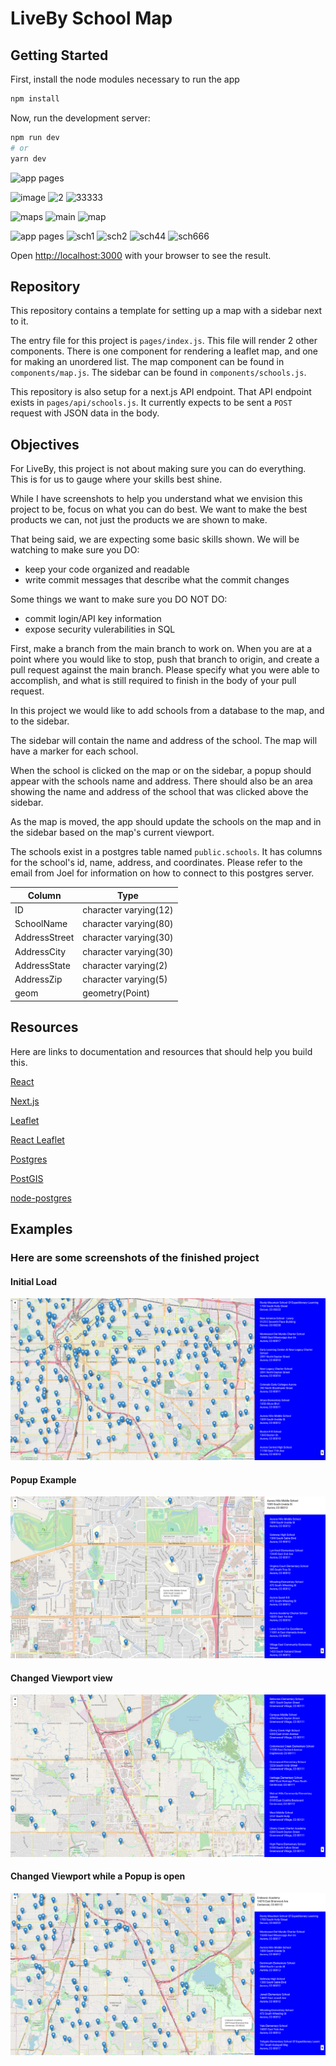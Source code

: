 # LiveBy School Map

## Getting Started

First, install the node modules necessary to run the app

```bash
npm install
```

Now, run the development server:

```bash
npm run dev
# or
yarn dev
```
![app pages](https://user-images.githubusercontent.com/1418259/98745870-5ee94a80-2382-11eb-9d8b-9467000f9cc4.png)

![image](https://user-images.githubusercontent.com/1418259/98625941-a4543c00-22de-11eb-9d14-78d1a6919b4a.png)
![2](https://user-images.githubusercontent.com/1418259/98747324-4a5a8180-2385-11eb-862a-cd3ec1cec03d.png)
![33333](https://user-images.githubusercontent.com/1418259/98744159-39a70d00-237f-11eb-9e98-a94742b63b2f.png)

![maps](https://user-images.githubusercontent.com/1418259/98747687-061bb100-2386-11eb-8846-e006356446ef.png)
![main](https://user-images.githubusercontent.com/1418259/98747693-087e0b00-2386-11eb-95e8-b07b47305385.png)
![map](https://user-images.githubusercontent.com/1418259/98747695-0a47ce80-2386-11eb-9828-04b7be0119d9.png)

![app pages](https://user-images.githubusercontent.com/1418259/98745870-5ee94a80-2382-11eb-9d8b-9467000f9cc4.png)
![sch1](https://user-images.githubusercontent.com/1418259/98744616-0749df80-2380-11eb-820e-5889d96081c5.png)
![sch2](https://user-images.githubusercontent.com/1418259/98744620-0913a300-2380-11eb-8bc2-680e1105abee.png)
![sch44](https://user-images.githubusercontent.com/1418259/98747427-770e9900-2385-11eb-9df4-3fae69a8e438.png)
![sch666](https://user-images.githubusercontent.com/1418259/98747478-94436780-2385-11eb-8ccb-fe3b13e920cf.png)

Open [http://localhost:3000](http://localhost:3000) with your browser to see the result.

## Repository

This repository contains a template for setting up a map with a sidebar next to it.

The entry file for this project is `pages/index.js`. This file will render 2 other components. There is one component for rendering a leaflet map, and one for making an unordered list.
The map component can be found in `components/map.js`. The sidebar can be found in `components/schools.js`.

This repository is also setup for a next.js API endpoint. That API endpoint exists in `pages/api/schools.js`. It currently expects to be sent a `POST` request with JSON data in the body.

## Objectives

For LiveBy, this project is not about making sure you can do everything. This is for us to gauge where your skills best shine.

While I have screenshots to help you understand what we envision this project to be, focus on what you can do best.  We want to make the best products we can, not just the products we are shown to make.

That being said, we are expecting some basic skills shown. We will be watching to make sure you DO:
  - keep your code organized and readable
  - write commit messages that describe what the commit changes

Some things we want to make sure you DO NOT DO:
  - commit login/API key information
  - expose security vulerabilities in SQL


First, make a branch from the main branch to work on.
When you are at a point where you would like to stop, push that branch to origin, and create a pull request against the main branch. 
Please specify what you were able to accomplish, and what is still required to finish in the body of your pull request.

In this project we would like to add schools from a database to the map, and to the sidebar.

The sidebar will contain the name and address of the school.
The map will have a marker for each school.

When the school is clicked on the map or on the sidebar, a popup should appear with the schools name and address. 
There should also be an area showing the name and address of the school that was clicked above the sidebar.

As the map is moved, the app should update the schools on the map and in the sidebar based on the map's current viewport.

The schools exist in a postgres table named `public.schools`. It has columns for the school's id, name, address, and coordinates. Please refer to the email from Joel for information on how to connect to this postgres server.

|    Column    |         Type         |
---------------|----------------------|
ID             | character varying(12)
 SchoolName    | character varying(80)
 AddressStreet | character varying(30)
 AddressCity   | character varying(30)
 AddressState  | character varying(2)
 AddressZip    | character varying(5)
 geom          | geometry(Point)

## Resources

Here are links to documentation and resources that should help you build this.

[React](https://reactjs.org/docs/react-api.html)

[Next.js](https://nextjs.org/)

[Leaflet](https://leafletjs.com/reference-1.7.1.html)

[React Leaflet](https://react-leaflet.js.org/docs/en/components)

[Postgres](https://www.postgresql.org/docs/10/index.html)

[PostGIS](https://postgis.net/docs/manual-3.0/reference.html)

[node-postgres](https://node-postgres.com/)


 ## Examples

### Here are some screenshots of the finished project

#### Initial Load
![Initial Load](pages/initiall.png)

#### Popup Example
![Popup](pages/popup.png)

#### Changed Viewport view
![Changed Viewport](pages/changedviewport.png)
#### Changed Viewport while a Popup is open
![Changed Viewport and Popup Open](pages/changedviewportpopup.png)

